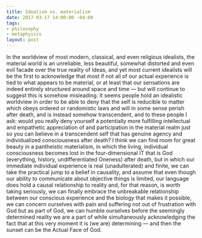 ```yaml
---
title: Idealism vs. materialism
date: 2017-03-17 14:00:00 -04:00
tags:
- philosophy
- metaphysics
layout: post
---
```


In the worldview of most modern, classical, and even religious idealists, the material world is an unreliable, less beautiful, somewhat distorted and even evil facade over the true reality of ideas, and yet most current idealists will be the first to acknowledge that most if not all of our actual experience is tied to what appears to be material, or at least that our sensations are indeed entirely structured around space and time — but will continue to suggest this is somehow misleading. It seems people hold an idealistic worldview in order to be able to deny that the self is reducible to matter which obeys ordered or randomistic laws and will in some sense perish after death, and is instead somehow transcendent, and to these people I ask: would you really deny yourself a potentially more fulfilling intellectual and empathetic appreciation of and participation in the material realm just so you can believe in a transcendent self that has genuine agency and individualized consciousness after death? I think we can find room for great beauty in a pantheistic materialism, in which the living, individual consciousness becomes lost in the four-dimensional IT that is God (everything, history, undifferentiated Oneness) after death, but in which our immediate individual experience is real (unadulterated) and finite, we can take the practical jump to a belief in causality, and assume that even though our ability to communicate about objective things is limited, our language does hold a causal relationship to reality and, for that reason, is worth taking seriously, we can finally embrace the unbreakable relationship between our conscious experience and the biology that makes it possible, we can concern ourselves with pain and suffering not out of frustration with God but as part of God, we can humble ourselves before the seemingly determined reality we are a part of while simultaneously acknowledging the fact that at this very moment it is (we are) determining — and then the sunset can be the Actual Face of God.